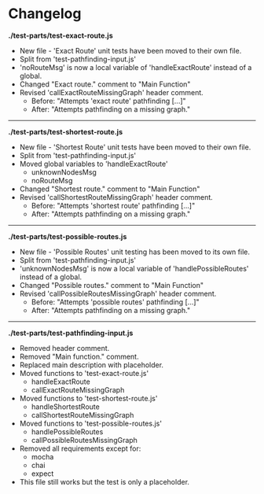 # Changelog

**./test-parts/test-exact-route.js**
* New file - 'Exact Route' unit tests have been moved to their own file.
* Split from 'test-pathfinding-input.js'
* 'noRouteMsg' is now a local variable of 'handleExactRoute' instead of a global.
* Changed "Exact route." comment to "Main Function"
* Revised 'callExactRouteMissingGraph' header comment.
	* Before: "Attempts 'exact route' pathfinding [...]"
	* After: "Attempts pathfinding on a missing graph."

---

**./test-parts/test-shortest-route.js**
* New file - 'Shortest Route' unit tests have been moved to their own file.
* Split from 'test-pathfinding-input.js'
* Moved global variables to 'handleExactRoute'
	* unknownNodesMsg
	* noRouteMsg
* Changed "Shortest route." comment to "Main Function"
* Revised 'callShortestRouteMissingGraph' header comment.
	* Before: "Attempts 'shortest route' pathfinding [...]"
	* After: "Attempts pathfinding on a missing graph."

---

**./test-parts/test-possible-routes.js**
* New file - 'Possible Routes' unit testing has been moved to its own file.
* Split from 'test-pathfinding-input.js'
* 'unknownNodesMsg' is now a local variable of 'handlePossibleRoutes' instead of a global.
* Changed "Possible routes." comment to "Main Function"
* Revised 'callPossibleRoutesMissingGraph' header comment.
	* Before: "Attempts 'possible routes' pathfinding [...]"
	* After: "Attempts pathfinding on a missing graph."

---

**./test-parts/test-pathfinding-input.js**
* Removed header comment.
* Removed "Main function." comment.
* Replaced main description with placeholder.
* Moved functions to 'test-exact-route.js'
	* handleExactRoute
	* callExactRouteMissingGraph
* Moved functions to 'test-shortest-route.js'
	* handleShortestRoute
	* callShortestRouteMissingGraph
* Moved functions to 'test-possible-routes.js'
	* handlePossibleRoutes
	* callPossibleRoutesMissingGraph
* Removed all requirements except for:
	* mocha
	* chai
	* expect
* This file still works but the test is only a placeholder.